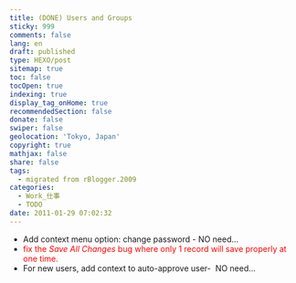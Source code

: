 ```yaml
---
title: (DONE) Users and Groups
sticky: 999
comments: false
lang: en
draft: published
type: HEXO/post
sitemap: true
toc: false
tocOpen: true
indexing: true
display_tag_onHome: true
recommendedSection: false
donate: false
swiper: false
geolocation: 'Tokyo, Japan'
copyright: true
mathjax: false
share: false
tags:
  - migrated from rBlogger.2009
categories:
  - Work_仕事
  - TODO
date: 2011-01-29 07:02:32
---
```


 <ul><li>​Add context menu option: change password - NO need...</li><li><font color="#ff0000">fix the </font><font color="#ff0000"><i>Save All Changes</i></font><font color="#ff0000"> bug where only 1 record will save properly at one time.</font></li><li>For new users, add context to auto-approve user-&nbsp; NO need...
</li></ul>